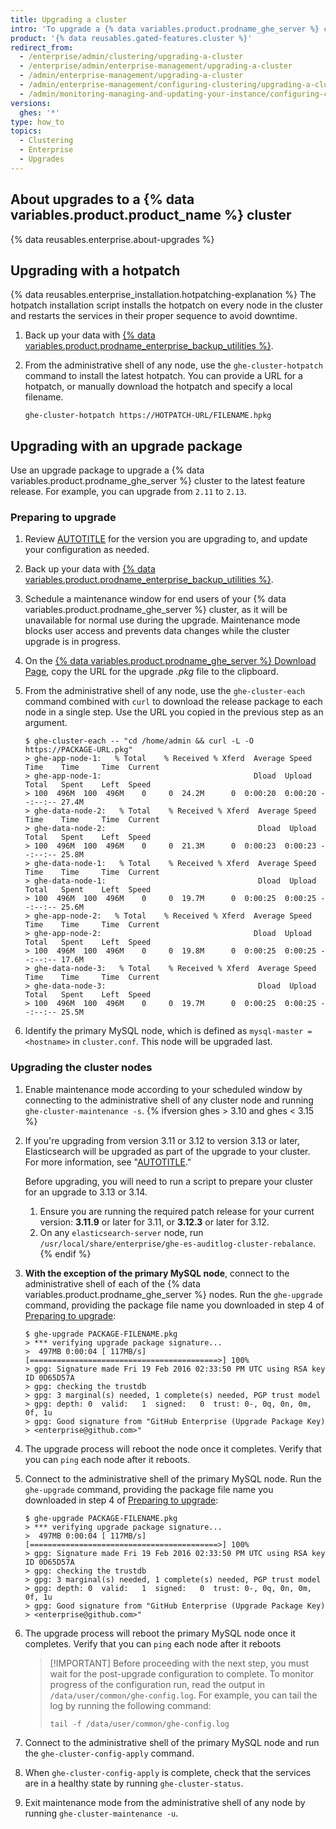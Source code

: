 ```yaml
---
title: Upgrading a cluster
intro: 'To upgrade a {% data variables.product.prodname_ghe_server %} cluster to the latest release, use the administrative shell (SSH).'
product: '{% data reusables.gated-features.cluster %}'
redirect_from:
  - /enterprise/admin/clustering/upgrading-a-cluster
  - /enterprise/admin/enterprise-management/upgrading-a-cluster
  - /admin/enterprise-management/upgrading-a-cluster
  - /admin/enterprise-management/configuring-clustering/upgrading-a-cluster
  - /admin/monitoring-managing-and-updating-your-instance/configuring-clustering/upgrading-a-cluster
versions:
  ghes: '*'
type: how_to
topics:
  - Clustering
  - Enterprise
  - Upgrades
---
```


## About upgrades to a {% data variables.product.product_name %} cluster

{% data reusables.enterprise.about-upgrades %}

## Upgrading with a hotpatch

{% data reusables.enterprise_installation.hotpatching-explanation %} The hotpatch installation script installs the hotpatch on every node in the cluster and restarts the services in their proper sequence to avoid downtime.

1. Back up your data with [{% data variables.product.prodname_enterprise_backup_utilities %}](https://github.com/github/backup-utils#readme).
1. From the administrative shell of any node, use the `ghe-cluster-hotpatch` command to install the latest hotpatch. You can provide a URL for a hotpatch, or manually download the hotpatch and specify a local filename.

   ```shell
   ghe-cluster-hotpatch https://HOTPATCH-URL/FILENAME.hpkg
   ```

## Upgrading with an upgrade package

Use an upgrade package to upgrade a {% data variables.product.prodname_ghe_server %} cluster to the latest feature release. For example, you can upgrade from `2.11` to `2.13`.

### Preparing to upgrade

1. Review [AUTOTITLE](/admin/enterprise-management/configuring-clustering/cluster-network-configuration) for the version you are upgrading to, and update your configuration as needed.
1. Back up your data with [{% data variables.product.prodname_enterprise_backup_utilities %}](https://github.com/github/backup-utils#readme).
1. Schedule a maintenance window for end users of your {% data variables.product.prodname_ghe_server %} cluster, as it will be unavailable for normal use during the upgrade. Maintenance mode blocks user access and prevents data changes while the cluster upgrade is in progress.
1. On the [{% data variables.product.prodname_ghe_server %} Download Page](https://enterprise.github.com/download), copy the URL for the upgrade _.pkg_ file to the clipboard.
1. From the administrative shell of any node, use the `ghe-cluster-each` command combined with `curl` to download the release package to each node in a single step. Use the URL you copied in the previous step as an argument.

   ```shell
   $ ghe-cluster-each -- "cd /home/admin && curl -L -O  https://PACKAGE-URL.pkg"
   > ghe-app-node-1:   % Total    % Received % Xferd  Average Speed   Time    Time     Time  Current
   > ghe-app-node-1:                                  Dload  Upload   Total   Spent    Left  Speed
   > 100  496M  100  496M    0     0  24.2M      0  0:00:20  0:00:20 --:--:-- 27.4M
   > ghe-data-node-2:   % Total    % Received % Xferd  Average Speed   Time    Time     Time  Current
   > ghe-data-node-2:                                  Dload  Upload   Total   Spent    Left  Speed
   > 100  496M  100  496M    0     0  21.3M      0  0:00:23  0:00:23 --:--:-- 25.8M
   > ghe-data-node-1:   % Total    % Received % Xferd  Average Speed   Time    Time     Time  Current
   > ghe-data-node-1:                                  Dload  Upload   Total   Spent    Left  Speed
   > 100  496M  100  496M    0     0  19.7M      0  0:00:25  0:00:25 --:--:-- 25.6M
   > ghe-app-node-2:   % Total    % Received % Xferd  Average Speed   Time    Time     Time  Current
   > ghe-app-node-2:                                  Dload  Upload   Total   Spent    Left  Speed
   > 100  496M  100  496M    0     0  19.8M      0  0:00:25  0:00:25 --:--:-- 17.6M
   > ghe-data-node-3:   % Total    % Received % Xferd  Average Speed   Time    Time     Time  Current
   > ghe-data-node-3:                                  Dload  Upload   Total   Spent    Left  Speed
   > 100  496M  100  496M    0     0  19.7M      0  0:00:25  0:00:25 --:--:-- 25.5M
   ```

1. Identify the primary MySQL node, which is defined as `mysql-master = <hostname>` in `cluster.conf`. This node will be upgraded last.

### Upgrading the cluster nodes

1. Enable maintenance mode according to your scheduled window by connecting to the administrative shell of any cluster node and running `ghe-cluster-maintenance -s`.
{% ifversion ghes > 3.10 and ghes < 3.15 %}
1. If you're upgrading from version 3.11 or 3.12 to version 3.13 or later, Elasticsearch will be upgraded as part of the upgrade to your cluster. For more information, see "[AUTOTITLE](/admin/upgrading-your-instance/performing-an-upgrade/preparing-for-the-elasticsearch-upgrade)."

   Before upgrading, you will need to run a script to prepare your cluster for an upgrade to 3.13 or 3.14.
   1. Ensure you are running the required patch release for your current version: **3.11.9** or later for 3.11, or **3.12.3** or later for 3.12.
   1. On any `elasticsearch-server` node, run `/usr/local/share/enterprise/ghe-es-auditlog-cluster-rebalance`.
{% endif %}
1. **With the exception of the primary MySQL node**, connect to the administrative shell of each of the {% data variables.product.prodname_ghe_server %} nodes.
Run the `ghe-upgrade` command, providing the package file name you downloaded in step 4 of [Preparing to upgrade](#preparing-to-upgrade):

   ```shell
   $ ghe-upgrade PACKAGE-FILENAME.pkg
   > *** verifying upgrade package signature...
   >  497MB 0:00:04 [ 117MB/s] [==========================================>] 100%
   > gpg: Signature made Fri 19 Feb 2016 02:33:50 PM UTC using RSA key ID 0D65D57A
   > gpg: checking the trustdb
   > gpg: 3 marginal(s) needed, 1 complete(s) needed, PGP trust model
   > gpg: depth: 0  valid:   1  signed:   0  trust: 0-, 0q, 0n, 0m, 0f, 1u
   > gpg: Good signature from "GitHub Enterprise (Upgrade Package Key) > <enterprise@github.com>"
   ```

1. The upgrade process will reboot the node once it completes. Verify that you can `ping` each node after it reboots.
1. Connect to the administrative shell of the primary MySQL node. Run the `ghe-upgrade` command, providing the package file name you downloaded in step 4 of [Preparing to upgrade](#preparing-to-upgrade):

   ```shell
   $ ghe-upgrade PACKAGE-FILENAME.pkg
   > *** verifying upgrade package signature...
   >  497MB 0:00:04 [ 117MB/s] [==========================================>] 100%
   > gpg: Signature made Fri 19 Feb 2016 02:33:50 PM UTC using RSA key ID 0D65D57A
   > gpg: checking the trustdb
   > gpg: 3 marginal(s) needed, 1 complete(s) needed, PGP trust model
   > gpg: depth: 0  valid:   1  signed:   0  trust: 0-, 0q, 0n, 0m, 0f, 1u
   > gpg: Good signature from "GitHub Enterprise (Upgrade Package Key) > <enterprise@github.com>"
   ```

1. The upgrade process will reboot the primary MySQL node once it completes. Verify that you can `ping` each node after it reboots

   > [!IMPORTANT] Before proceeding with the next step, you must wait for the post-upgrade configuration to complete. To monitor progress of the configuration run, read the output in `/data/user/common/ghe-config.log`. For example, you can tail the log by running the following command:
   >
   > ```shell
   > tail -f /data/user/common/ghe-config.log
   > ```

1. Connect to the administrative shell of the primary MySQL node and run the `ghe-cluster-config-apply` command.
1. When `ghe-cluster-config-apply` is complete, check that the services are in a healthy state by running `ghe-cluster-status`.
1. Exit maintenance mode from the administrative shell of any node by running `ghe-cluster-maintenance -u`.
